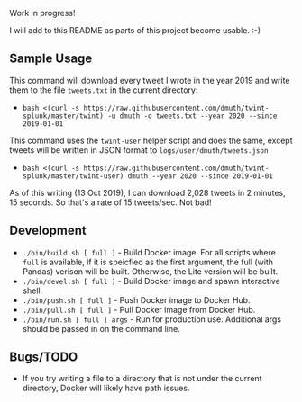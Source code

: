 
Work in progress!

I will add to this README as parts of this project become usable. :-)


## Sample Usage

This command will download every tweet I wrote in the year 2019 and write them to the file `tweets.txt` in the current directory:
- `bash <(curl -s https://raw.githubusercontent.com/dmuth/twint-splunk/master/twint) -u dmuth -o tweets.txt --year 2020 --since 2019-01-01`

This command uses the `twint-user` helper script and does the same, except tweets will be written in JSON format to `logs/user/dmuth/tweets.json`
- `bash <(curl -s https://raw.githubusercontent.com/dmuth/twint-splunk/master/twint-user) dmuth --year 2020 --since 2019-01-01`

As of this writing (13 Oct 2019), I can download 2,028 tweets in 2 minutes, 15 seconds. So that's a rate of 15 tweets/sec.  Not bad!



## Development

- `./bin/build.sh [ full ]` - Build Docker image. For all scripts where `full` is available, if it is speicfied as the first argument, the full (with Pandas) verison will be built.  Otherwise, the Lite version will be built.
- `./bin/devel.sh [ full ]` - Build Docker image and spawn interactive shell.
- `./bin/push.sh [ full ]` - Push Docker image to Docker Hub.
- `./bin/pull.sh [ full ]` - Pull Docker image from Docker Hub.
- `./bin/run.sh [ full ] args` - Run for production use. Additional args should be passed in on the command line.


## Bugs/TODO

- If you try writing a file to a directory that is not under the current directory, Docker will likely have path issues.


